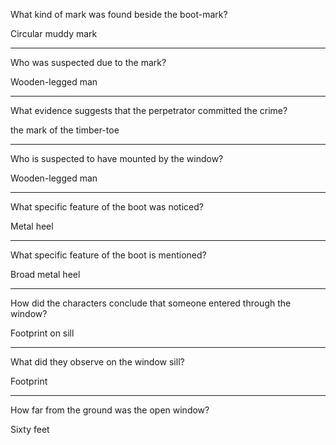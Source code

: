 What kind of mark was found beside the boot-mark?

Circular muddy mark

---

Who was suspected due to the mark?

Wooden-legged man

---

What evidence suggests that the perpetrator committed the crime?

the mark of the timber-toe

---

Who is suspected to have mounted by the window?

Wooden-legged man

---

What specific feature of the boot was noticed?

Metal heel

---

What specific feature of the boot is mentioned?

Broad metal heel

---

How did the characters conclude that someone entered through the window?

Footprint on sill

---

What did they observe on the window sill?

Footprint

---

How far from the ground was the open window?

Sixty feet
